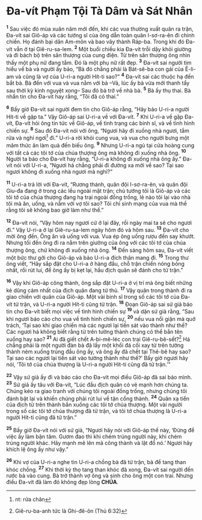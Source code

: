 # Đa-vít Phạm Tội Tà Dâm và Sát Nhân

<sup><b>1</b></sup> Sau việc đó mùa xuân năm mới đến, khi các vua thường xuất quân ra trận, Đa-vít sai Giô-áp và các tướng sĩ của ông dẫn toàn quân I-sơ-ra-ên đi chinh chiến. Họ đánh bại dân Am-môn và bao vây thành Ráp-ba. Trong khi đó Đa-vít vẫn ở tại Giê-ru-sa-lem. <sup><b>2</b></sup> Một buổi chiều kia Đa-vít trỗi dậy khỏi giường và đi bách bộ trên sân thượng của cung điện. Từ trên sân thượng ông nhìn thấy một phụ nữ đang tắm. Đó là một phụ nữ rất đẹp. <sup><b>3</b></sup> Đa-vít sai người tìm hiểu về bà và người ấy bảo, “Bà đó chẳng phải là Bát-sê-ba con gái của Ê-li-am và cũng là vợ của U-ri-a người Hít-ti sao?” <sup><b>4</b></sup> Đa-vít sai các thuộc hạ đến bắt bà. Bà đến với vua và vua nằm với bà –Vả, lúc ấy bà vừa mới thanh tẩy sau thời kỳ kinh nguyệt xong– Sau đó bà trở về nhà bà. <sup><b>5</b></sup> Bà ấy thụ thai. Bà nhắn tin cho Đa-vít hay rằng, “Tôi đã có thai.”

<sup><b>6</b></sup> Bấy giờ Đa-vít sai người đem tin cho Giô-áp rằng, “Hãy bảo U-ri-a người Hít-ti về gặp ta.” Vậy Giô-áp sai U-ri-a về với Đa-vít. <sup><b>7</b></sup> Khi U-ri-a về gặp Đa-vít, Đa-vít hỏi ông tin tức về Giô-áp, về tình trạng các binh sĩ, và về tình hình chiến sự. <sup><b>8</b></sup> Sau đó Đa-vít nói với ông, “Ngươi hãy đi xuống nhà ngươi, tắm rửa và nghỉ ngơi[^1-5f9d674d-33a3-4dba-8bbb-1efae564a287] đi.” U-ri-a rời khỏi cung vua, và vua cho người bưng một mâm thức ăn làm quà đến biếu ông. <sup><b>9</b></sup> Nhưng U-ri-a ngủ tại cửa hoàng cung với tất cả các tôi tớ của chúa thượng ông mà không đi xuống nhà ông. <sup><b>10</b></sup> Người ta báo cho Đa-vít hay rằng, “U-ri-a không đi xuống nhà ông ấy.” Đa-vít nói với U-ri-a, “Ngươi há chẳng phải đi đường xa mới về sao? Tại sao ngươi không đi xuống nhà ngươi mà nghỉ?”

<sup><b>11</b></sup> U-ri-a trả lời với Đa-vít, “Rương thánh, quân đội I-sơ-ra-ên, và quân đội Giu-đa đang ở trong các lều ngoài mặt trận; chủ tướng tôi là Giô-áp và các tôi tớ của chúa thượng đang hạ trại ngoài đồng trống, lẽ nào tôi lại vào nhà tôi mà ăn, uống, và nằm với vợ tôi sao? Tôi chỉ sinh mạng của vua mà thề rằng tôi sẽ không bao giờ làm như thế.”

<sup><b>12</b></sup> Đa-vít nói, “Vậy hôm nay ngươi cứ ở lại đây, rồi ngày mai ta sẽ cho ngươi đi.” Vậy U-ri-a ở lại Giê-ru-sa-lem ngày hôm đó và hôm sau. <sup><b>13</b></sup> Đa-vít cho mời ông đến. Ông ăn và uống với vua. Vua ép ông uống rượu đến say khướt. Nhưng tối đến ông đi ra nằm trên giường của ông với các tôi tớ của chúa thượng ông, chứ không đi xuống nhà ông. <sup><b>14</b></sup> Đến sáng hôm sau, Đa-vít viết một bức thư gởi cho Giô-áp và bảo U-ri-a đích thân mang đi. <sup><b>15</b></sup> Trong thư ông viết, “Hãy sắp đặt cho U-ri-a ở hàng đầu, chỗ trận chiến nóng bỏng nhất, rồi rút lui, để ông ấy bị kẹt lại, hầu địch quân sẽ đánh cho tử trận.”

<sup><b>16</b></sup> Vậy khi Giô-áp công thành, ông sắp đặt U-ri-a ở vị trí mà ông biết những kẻ dũng cảm nhất của địch quân đang tử thủ. <sup><b>17</b></sup> Vậy quân trong thành đi ra giao chiến với quân của Giô-áp. Một vài binh sĩ trong số các tôi tớ của Đa-vít tử trận, và U-ri-a người Hít-ti cũng tử trận. <sup><b>18</b></sup> Đoạn Giô-áp sai sứ giả báo tin cho Đa-vít biết mọi việc về tình hình chiến sự <sup><b>19</b></sup> và dặn sứ giả rằng, “Sau khi ngươi báo cáo cho vua về tình hình chiến sự, <sup><b>20</b></sup> nếu vua nổi giận mà quở trách, ‘Tại sao khi giao chiến mà các ngươi lại tiến sát vào thành như thế? Các ngươi há không biết rằng từ trên tường thành chúng có thể bắn tên xuống hay sao? <sup><b>21</b></sup> Ai đã giết chết A-bi-mê-léc con trai Giê-ru-bê-sết?[^2-5f9d674d-33a3-4dba-8bbb-1efae564a287] Há chẳng phải là một người đàn bà đã lấy một khối đá cối xay từ trên tường thành ném xuống trúng đầu ông ấy, và ông ấy đã chết tại Thê-bê hay sao? Tại sao các ngươi lại tiến sát vào tường thành như thế?’ Bấy giờ ngươi hãy nói, ‘Tôi tớ của chúa thượng là U-ri-a người Hít-ti cũng đã tử trận.’”

<sup><b>22</b></sup> Vậy sứ giả ấy đi và báo cáo cho Đa-vít mọi điều Giô-áp đã sai bảo mình. <sup><b>23</b></sup> Sứ giả ấy tâu với Đa-vít, “Lúc đầu địch quân có vẻ mạnh hơn chúng ta. Chúng kéo ra giao tranh với chúng tôi ngoài đồng trống, nhưng chúng tôi đánh bật lại và khiến chúng phải rút lui về tận cổng thành. <sup><b>24</b></sup> Quân xạ tiển của địch từ trên thành bắn xuống các tôi tớ chúa thượng. Một vài người trong số các tôi tớ chúa thượng đã tử trận, và tôi tớ chúa thượng là U-ri-a người Hít-ti cũng đã tử trận.”

<sup><b>25</b></sup> Bấy giờ Đa-vít nói với sứ giả, “Ngươi hãy nói với Giô-áp thế này, ‘Đừng để việc ấy làm bận tâm. Gươm đao thì khi chém trúng người này, khi chém trúng người khác. Hãy mạnh mẽ lên mà công thành và lật đổ nó.’ Ngươi hãy khích lệ ông ấy như vậy.”

<sup><b>26</b></sup> Khi vợ của U-ri-a nghe tin U-ri-a chồng bà đã tử trận, bà để tang than khóc chồng. <sup><b>27</b></sup> Khi thời kỳ thọ tang than khóc đã xong, Đa-vít sai người đến rước bà vào cung. Bà trở thành vợ ông và sinh cho ông một con trai. Nhưng điều Đa-vít đã làm đó không đẹp lòng **CHÚA**.

[^1-5f9d674d-33a3-4dba-8bbb-1efae564a287]: nt: rửa chân

[^2-5f9d674d-33a3-4dba-8bbb-1efae564a287]: Giê-ru-ba-anh tức là Ghi-đê-ôn (Thủ 6:32)
